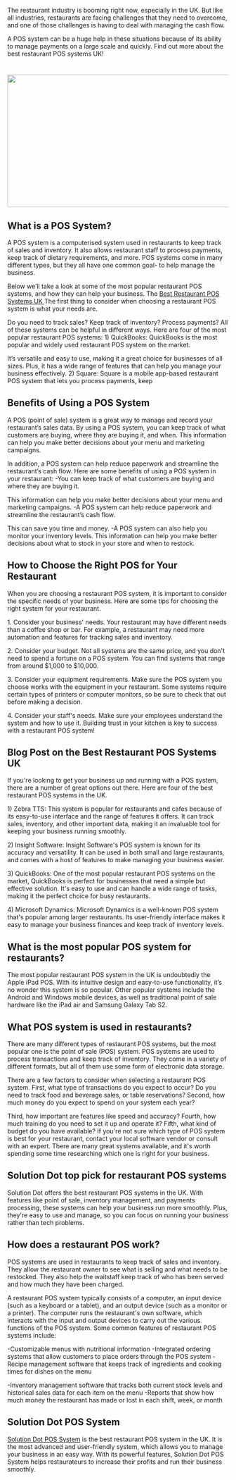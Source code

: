 <p dir="ltr">
    The restaurant industry is booming right now, especially in the UK. But
    like all industries, restaurants are facing challenges that they need to
    overcome, and one of those challenges is having to deal with managing the
    cash flow.
</p>
<p dir="ltr">
    A POS system can be a huge help in these situations because of its ability
    to manage payments on a large scale and quickly. Find out more about the
    best restaurant POS systems UK!
</p>
<h1 dir="ltr">
    <a href="https://solutiondots.com">
        <img
            src="https://lh4.googleusercontent.com/dYF-CMH8dypkX-3AgJ6xrYU0YEJERVpwVfraansmsMZmuyBnJnWNIiP4TvpWTFuRsbjJMWI32GOQhUshRoid7H2Zny4I-RNjQgRDRh7lvTsenL2YoOHhDyScoON-e6BJPh9Qhxc_XVS2I8jH-I5bPu0"
            width="602"
            height="301"
        />
    </a>
</h1>
<h2 dir="ltr">
    What is a POS System?
</h2>
<p dir="ltr">
    A POS system is a computerised system used in restaurants to keep track of
    sales and inventory. It also allows restaurant staff to process payments,
    keep track of dietary requirements, and more. POS systems come in many
    different types, but they all have one common goal- to help manage the
    business.
</p>
<p dir="ltr">
    Below we’ll take a look at some of the most popular restaurant POS systems,
    and how they can help your business. The
    <a href="https://solutiondots.com/nexttotal/">
        Best Restaurant POS Systems UK
    </a>
    The first thing to consider when choosing a restaurant POS system is what
    your needs are.
</p>
<p dir="ltr">
    Do you need to track sales? Keep track of inventory? Process payments? All
    of these systems can be helpful in different ways. Here are four of the
    most popular restaurant POS systems: 1) QuickBooks: QuickBooks is the most
    popular and widely used restaurant POS system on the market.
</p>
<p dir="ltr">
    It’s versatile and easy to use, making it a great choice for businesses of
    all sizes. Plus, it has a wide range of features that can help you manage
    your business effectively. 2) Square: Square is a mobile app-based
    restaurant POS system that lets you process payments, keep
</p>
<h2 dir="ltr">
    Benefits of Using a POS System
</h2>
<p dir="ltr">
    A POS (point of sale) system is a great way to manage and record your
    restaurant’s sales data. By using a POS system, you can keep track of what
    customers are buying, where they are buying it, and when. This information
    can help you make better decisions about your menu and marketing campaigns.
</p>
<p dir="ltr">
    In addition, a POS system can help reduce paperwork and streamline the
    restaurant’s cash flow. Here are some benefits of using a POS system in
    your restaurant: -You can keep track of what customers are buying and where
    they are buying it.
</p>
<p dir="ltr">
    This information can help you make better decisions about your menu and
    marketing campaigns. -A POS system can help reduce paperwork and streamline
    the restaurant’s cash flow.
</p>
<p dir="ltr">
    This can save you time and money. -A POS system can also help you monitor
    your inventory levels. This information can help you make better decisions
    about what to stock in your store and when to restock.
</p>
<h2 dir="ltr">
    How to Choose the Right POS for Your Restaurant
</h2>
<p dir="ltr">
    When you are choosing a restaurant POS system, it is important to consider
    the specific needs of your business. Here are some tips for choosing the
    right system for your restaurant.
</p>
<p dir="ltr">
    1. Consider your business' needs. Your restaurant may have different needs
    than a coffee shop or bar. For example, a restaurant may need more
    automation and features for tracking sales and inventory.
</p>
<p dir="ltr">
    2. Consider your budget. Not all systems are the same price, and you don't
    need to spend a fortune on a POS system. You can find systems that range
    from around $1,000 to $10,000.
</p>
<p dir="ltr">
    3. Consider your equipment requirements. Make sure the POS system you
    choose works with the equipment in your restaurant. Some systems require
    certain types of printers or computer monitors, so be sure to check that
    out before making a decision.
</p>
<p dir="ltr">
    4. Consider your staff's needs. Make sure your employees understand the
    system and how to use it. Building trust in your kitchen is key to success
    with a restaurant POS system!
</p>
<h2 dir="ltr">
    Blog Post on the Best Restaurant POS Systems UK
</h2>
<p dir="ltr">
    If you're looking to get your business up and running with a POS system,
    there are a number of great options out there. Here are four of the best
    restaurant POS systems in the UK.
</p>
<p dir="ltr">
    1) Zebra TTS: This system is popular for restaurants and cafes because of
    its easy-to-use interface and the range of features it offers. It can track
    sales, inventory, and other important data, making it an invaluable tool
    for keeping your business running smoothly.
</p>
<p dir="ltr">
    2) Insight Software: Insight Software's POS system is known for its
    accuracy and versatility. It can be used in both small and large
    restaurants, and comes with a host of features to make managing your
    business easier.
</p>
<p dir="ltr">
    3) QuickBooks: One of the most popular restaurant POS systems on the
    market, QuickBooks is perfect for businesses that need a simple but
    effective solution. It's easy to use and can handle a wide range of tasks,
    making it the perfect choice for busy restaurants.
</p>
<p dir="ltr">
    4) Microsoft Dynamics: Microsoft Dynamics is a well-known POS system that's
    popular among larger restaurants. Its user-friendly interface makes it easy
    to manage your business finances and keep track of inventory levels.
</p>
<h2 dir="ltr">
    What is the most popular POS system for restaurants?
</h2>
<p dir="ltr">
    The most popular restaurant POS system in the UK is undoubtedly the Apple
    iPad POS. With its intuitive design and easy-to-use functionality, it’s no
    wonder this system is so popular. Other popular systems include the Android
    and Windows mobile devices, as well as traditional point of sale hardware
    like the iPad air and Samsung Galaxy Tab S2.
</p>
<h2 dir="ltr">
    What POS system is used in restaurants?
</h2>
<p dir="ltr">
    There are many different types of restaurant POS systems, but the most
    popular one is the point of sale (POS) system. POS systems are used to
    process transactions and keep track of inventory. They come in a variety of
    different formats, but all of them use some form of electronic data
    storage.
</p>
<p dir="ltr">
    There are a few factors to consider when selecting a restaurant POS system.
    First, what type of transactions do you expect to occur? Do you need to
    track food and beverage sales, or table reservations? Second, how much
    money do you expect to spend on your system each year?
</p>
<p dir="ltr">
    Third, how important are features like speed and accuracy? Fourth, how much
    training do you need to set it up and operate it? Fifth, what kind of
    budget do you have available? If you're not sure which type of POS system
    is best for your restaurant, contact your local software vendor or consult
    with an expert. There are many great systems available, and it's worth
    spending some time researching which one is right for your business.
</p>
<h2 dir="ltr">
    Solution Dot top pick for restaurant POS systems
</h2>
<p dir="ltr">
    Solution Dot offers the best restaurant POS systems in the UK. With
    features like point of sale, inventory management, and payments processing,
    these systems can help your business run more smoothly. Plus, they're easy
    to use and manage, so you can focus on running your business rather than
    tech problems.
</p>
<h2 dir="ltr">
    How does a restaurant POS work?
</h2>
<p dir="ltr">
    POS systems are used in restaurants to keep track of sales and inventory.
    They allow the restaurant owner to see what is selling and what needs to be
    restocked. They also help the waitstaff keep track of who has been served
    and how much they have been charged.
</p>
<p dir="ltr">
    A restaurant POS system typically consists of a computer, an input device
    (such as a keyboard or a tablet), and an output device (such as a monitor
    or a printer). The computer runs the restaurant's own software, which
    interacts with the input and output devices to carry out the various
    functions of the POS system. Some common features of restaurant POS systems
    include:
</p>
<p dir="ltr">
    -Customizable menus with nutritional information -Integrated ordering
    systems that allow customers to place orders through the POS system -Recipe
    management software that keeps track of ingredients and cooking times for
    dishes on the menu
</p>
<p dir="ltr">
    -Inventory management software that tracks both current stock levels and
    historical sales data for each item on the menu -Reports that show how much
    money the restaurant has made or lost in each shift, week, or month
</p>
<h2 dir="ltr">
    Solution Dot POS System
</h2>
<p dir="ltr">
    <a href="https://solutiondots.com">Solution Dot POS System</a>
    is the best restaurant POS system in the UK. It is the most advanced and
    user-friendly system, which allows you to manage your business in an easy
    way. With its powerful features, Solution Dot POS System helps
    restaurateurs to increase their profits and run their business smoothly.
</p>
<div>
    <br/>
</div>
